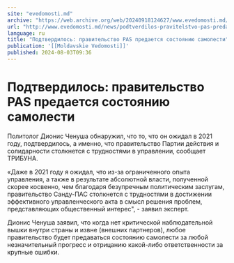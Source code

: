 ```yaml
---
site: "evedomosti.md"
archive: "https://web.archive.org/web/20240918124627/www.evedomosti.md/news/podtverdilos-pravitelstvo-pas-predaetsya-sostoyaniyu-samoles"
url: "http://www.evedomosti.md/news/podtverdilos-pravitelstvo-pas-predaetsya-sostoyaniyu-samoles"
language: ru
title: "Подтвердилось: правительство PAS предается состоянию самолести"
publication: '[[Moldavskie Vedomosti]]'
published: 2024-08-03T09:36
---
```


# Подтвердилось: правительство PAS предается состоянию самолести

Политолог Дионис Ченуша обнаружил, что то, что он ожидал в 2021 году, подтвердилось, а именно, что правительство Партии действия и солидарности столкнется с трудностями в управлении, сообщает ТРИБУНА.

«Даже в 2021 году я ожидал, что из-за ограниченного опыта управления, а также в результате абсолютной власти, полученной скорее косвенно, чем благодаря безупречным политическим заслугам, правительство Санду-ПАС столкнется с трудностями в достижении эффективного управленческого акта в смысл решения проблем, представляющих общественный интерес", - заявил эксперт.

Дионис Ченуша заявил, что когда нет критической наблюдательной вышки внутри страны и извне (внешних партнеров), любое правительство будет предаваться состоянию самолести за любой незначительный прогресс и отрицанию какой-либо ответственности за крупные ошибки.